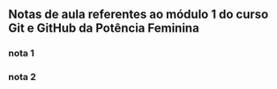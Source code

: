 ## Notas de aula referentes ao módulo 1 do curso Git e GitHub da Potência Feminina

### nota 1

### nota 2